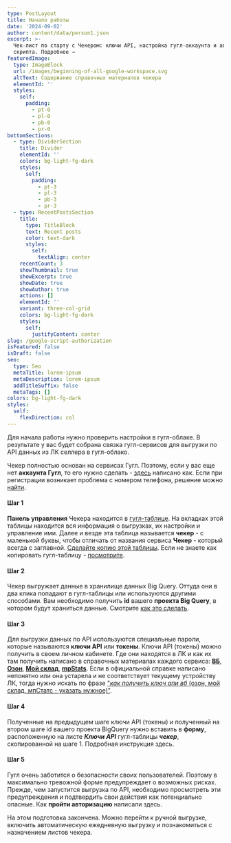 ```yaml
---
type: PostLayout
title: Начало работы
date: '2024-09-02'
author: content/data/person1.json
excerpt: >-
  Чек-лист по старту с Чекером: ключи API, настройка гугл-аккаунта и авторизация
  скрипта. Подробнее →
featuredImage:
  type: ImageBlock
  url: /images/beginning-of-all-google-workspace.svg
  altText: Содержание справочных материалов чекера
  elementId: ''
  styles:
    self:
      padding:
        - pt-0
        - pl-0
        - pb-0
        - pr-0
bottomSections:
  - type: DividerSection
    title: Divider
    elementId: ''
    colors: bg-light-fg-dark
    styles:
      self:
        padding:
          - pt-3
          - pl-3
          - pb-3
          - pr-3
  - type: RecentPostsSection
    title:
      type: TitleBlock
      text: Recent posts
      color: text-dark
      styles:
        self:
          textAlign: center
    recentCount: 3
    showThumbnail: true
    showExcerpt: true
    showDate: true
    showAuthor: true
    actions: []
    elementId: ''
    variant: three-col-grid
    colors: bg-light-fg-dark
    styles:
      self:
        justifyContent: center
slug: /google-script-authorization
isFeatured: false
isDraft: false
seo:
  type: Seo
  metaTitle: lorem-ipsum
  metaDescription: lorem-ipsum
  addTitleSuffix: false
  metaTags: []
colors: bg-light-fg-dark
styles:
  self:
    flexDirection: col
---
```

Для начала работы нужно проверить настройки в гугл-облаке. В результате у вас будет собрана связка гугл-сервисов для выгрузки по API данных из ЛК селлера в гугл-облако.

Чекер полностью основан на сервисах Гугл. Поэтому, если у вас еще нет **аккаунта Гугл**, то его нужно сделать - [здесь](https://support.google.com/accounts/answer/27441?hl=ru-ru) написано как. Если при регистрации возникает проблема с номером телефона, решение можно [найти](https://ya.ru/search/?text=%D0%BA%D0%B0%D0%BA+%D0%B7%D0%B0%D1%80%D0%B5%D0%B3%D0%B8%D1%81%D1%82%D1%80%D0%B8%D1%80%D0%BE%D0%B2%D0%B0%D1%82%D1%8C%D1%81%D1%8F+%D0%B2+%D0%B3%D1%83%D0%B3%D0%BB+%D0%B1%D0%B5%D0%B7+%D0%BD%D0%BE%D0%BC%D0%B5%D1%80%D0%B0+%D1%82%D0%B5%D0%BB%D0%B5%D1%84%D0%BE%D0%BD%D0%B0\&lr=74\&src=suggest_B).

#### Шаг 1

**Панель управления** Чекера находится в [гугл-таблице](https://drive.google.com/drive/folders/1JNmo9hfAaHSG5rrB1q1dLnCd_JYsq1f8?usp=drive_link). На вкладках этой таблицы находится вся информация о выгрузках, их настройки и управление ими. Далее и везде эта таблица называется **чекер** - с маленькой буквы, чтобы отличать от названия сервиса **Чекер** - который всегда с заглавной. [Сделайте копию этой таблицы](/blog/copying-spreadsheet-file/). Если не знаете как копировать гугл-таблицу - [посмотрите](/blog/copying-spreadsheet-file/).

#### Шаг 2

Чекер выгружает данные в хранилище данных Big Query. Оттуда они в два клика попадают в гугл-таблицы или используются другими способами. Вам необходимо получить **id** вашего **проекта Big Query**, в котором будут храниться данные. Смотрите [как это сделать](/blog/bigquery-initialization/).

#### Шаг 3

Для выгрузки данных по API используются специальные пароли, которые называются **ключи API** или **токены**. Ключи API (токены) можно получить в своем личном кабинете. Где они находятся в ЛК и как их там получить написано в справочных материалах каждого сервиса: [**ВБ**](https://openapi.wildberries.ru/general/authorization/ru/?ysclid=m0lqy3a2ib366798734), [**Озон**](https://seller-edu.ozon.ru/api-ozon/how-to-api), [**Мой склад**](https://dev.moysklad.ru/doc/api/remap/1.2/?ysclid=m0lr4f4lqp670379825#mojsklad-json-api), [**mpStats**](https://mpstats.io/integrations). Если в официальной справке написано непонятно или она устарела и не соответствует текущему устройству ЛК, тогда нужно искать по фразе ["*как получить ключ апи вб* (озон, мой склад, мпСтатс - указать нужное)"](https://ya.ru/search/?text=%D0%BA%D0%B0%D0%BA+%D0%BF%D0%BE%D0%BB%D1%83%D1%87%D0%B8%D1%82%D1%8C+%D0%BA%D0%BB%D1%8E%D1%87+%D0%B0%D0%BF%D0%B8+%D0%B2%D0%B1\&lr=74).

#### Шаг 4

Полученные на предыдущем шаге ключи API (токены) и полученный на втором шаге id вашего проекта BigQuery нужно вставить в **форму**, расположенную на листе ***Ключи API*** гугл-таблицы ***чекер***, скопированной на шаге 1. Подробная инструкция здесь.

#### Шаг 5

Гугл очень заботится о безопасности своих пользователей. Поэтому в максимально тревожной форме предупреждает о возможных рисках. Прежде, чем запустится выгрузка по API, необходимо просмотреть эти предупреждения и подтвердить свои действия как потенциально опасные. Как **пройти авторизацию** написали здесь.

На этом подготовка закончена. Можно перейти к ручной выгрузке, включить автоматическую ежедневную выгрузку и познакомиться с назначением листов чекера.
